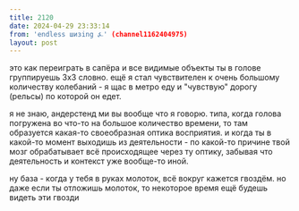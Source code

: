 ```yaml
---
title: 2120
date: 2024-04-29 23:33:14
from: 'endless шизing ⍼' (channel1162404975)
layout: post
---
```


это как переиграть в сапёра и все видимые объекты ты в голове группируешь 3х3 словно. ещё я стал чувствителен к очень большому количеству колебаний - я щас в метро еду и "чувствую" дорогу (рельсы) по которой он едет.

я не знаю, андерстенд ми вы вообще что я говорю. типа, когда голова погружена во что-то на большое количество времени, то там образуется какая-то своеобразная оптика восприятия. и когда ты в какой-то момент выходишь из деятельности - по какой-то причине твой мозг обрабатывает всё происходящее через ту оптику, забывая что деятельность и контекст уже вообще-то иной.

ну база - когда у тебя в руках молоток, всё вокруг кажется гвоздём. но даже если ты отложишь молоток, то некоторое время ещё будешь видеть эти гвозди
